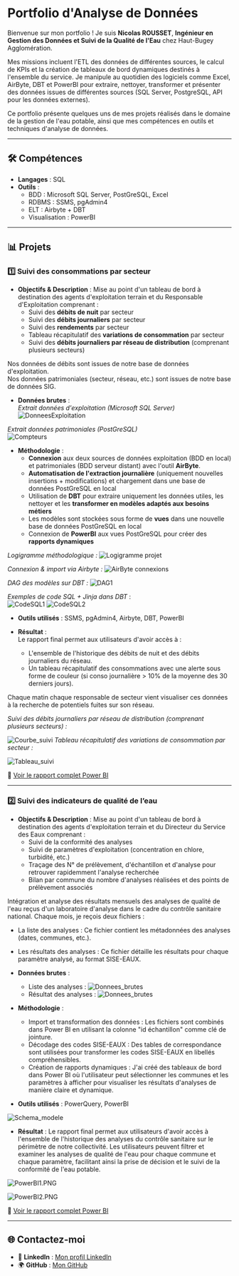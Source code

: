 # Portfolio d'Analyse de Données

Bienvenue sur mon portfolio ! Je suis **Nicolas ROUSSET**, **Ingénieur en Gestion des Données et Suivi de la Qualité de l'Eau** chez Haut-Bugey Agglomération.

Mes missions incluent l'ETL des données de différentes sources, le calcul de KPIs et la création de tableaux de bord dynamiques destinés à l'ensemble du service.
Je manipule au quotidien des logiciels comme Excel, AirByte, DBT et PowerBI pour extraire, nettoyer, transformer et présenter des données issues de différentes sources (SQL Server, PostgreSQL, API pour les données externes).

Ce portfolio présente quelques uns de mes projets réalisés dans le domaine de la gestion de l'eau potable, ainsi que mes compétences en outils et techniques d'analyse de données.

---

## 🛠️ **Compétences**
- **Langages** : SQL
- **Outils** :
  - BDD : Microsoft SQL Server, PostGreSQL, Excel
  - RDBMS : SSMS, pgAdmin4
  - ELT : Airbyte + DBT
  - Visualisation : PowerBI

---

## 📊 **Projets**

### 1️⃣ **Suivi des consommations par secteur**

- **Objectifs & Description** :
Mise au point d'un tableau de bord à destination des agents d'exploitation terrain et du Responsable d'Exploitation comprenant :
  - Suivi des **débits de nuit** par secteur
  - Suivi des **débits journaliers** par secteur
  - Suivi des **rendements** par secteur
  - Tableau récapitulatif des **variations de consommation** par secteur
  - Suivi des **débits journaliers par réseau de distribution** (comprenant plusieurs secteurs)

Nos données de débits sont issues de notre base de données d'exploitation.  
Nos données patrimoniales (secteur, réseau, etc.) sont issues de notre base de données SIG.

- **Données brutes** :  
*Extrait données d'exploitation (Microsoft SQL Server)*
![DonneesExploitation](Projets/DonneesExploitation.PNG)

*Extrait données patrimoniales (PostGreSQL)*  
![Compteurs](Projets/Compteurs.PNG)

- **Méthodologie** :
  - **Connexion** aux deux sources de données exploitation (BDD en local) et patrimoniales (BDD serveur distant) avec l'outil **AirByte**.
  - **Automatisation de l'extraction journalière** (uniquement nouvelles insertions + modifications) et chargement dans une base de données PostGreSQL en local
  - Utilisation de **DBT** pour extraire uniquement les données utiles, les nettoyer et les **transformer en modèles adaptés aux besoins métiers**
  - Les modèles sont stockées sous forme de **vues** dans une nouvelle base de données PostGreSQL en local
  - Connexion de **PowerBI** aux vues PostGreSQL pour créer des **rapports dynamiques** 

*Logigramme méthodologique :*
![Logigramme projet](Projets/Logigramme_projet.png)

*Connexion & import via Airbyte :*
![AirByte connexions](Projets/AirByte_connexions.PNG)

*DAG des modèles sur DBT :*
![DAG1](Projets/DAG1.PNG)

*Exemples de code SQL + Jinja dans DBT* :  
![CodeSQL1](Projets/CodeSQL1.PNG)
![CodeSQL2](Projets/CodeSQL2.PNG)

- **Outils utilisés** : SSMS, pgAdmin4, Airbyte, DBT, PowerBI

- **Résultat** :  
Le rapport final permet aux utilisateurs d'avoir accès à :  
  - L'ensemble de l'historique des débits de nuit et des débits journaliers du réseau.  
  - Un tableau récapitulatif des consommations avec une alerte sous forme de couleur (si conso journalière > 10% de la moyenne des 30 derniers jours).  

Chaque matin chaque responsable de secteur vient visualiser ces données à la recherche de potentiels fuites sur son réseau.  

*Suivi des débits journaliers par réseau de distribution (comprenant plusieurs secteurs) :*  

![Courbe_suivi](Projets/Courbe_suivi.PNG)
*Tableau récapitulatif des variations de consommation par secteur :* 

![Tableau_suivi](Projets/Tableau_suivi.PNG)


📄 [Voir le rapport complet Power BI](Projets/Recherche_de_fuites.pdf)

---
### 2️⃣ **Suivi des indicateurs de qualité de l’eau**

- **Objectifs & Description** :
Mise au point d'un tableau de bord à destination des agents d'exploitation terrain et du Directeur du Service des Eaux comprenant :
  - Suivi de la conformité des analyses
  - Suivi de paramètres d'exploitation (concentration en chlore, turbidité, etc.)
  - Traçage des N° de prélèvement, d'échantillon et d'analyse pour retrouver rapidemment l'analyse recherchée
  - Bilan par commune du nombre d'analyses réalisées et des points de prélèvement associés

Intégration et analyse des résultats mensuels des analyses de qualité de l'eau reçus d'un laboratoire d'analyse dans le cadre du contrôle sanitaire national.
Chaque mois, je reçois deux fichiers :
  - La liste des analyses : Ce fichier contient les métadonnées des analyses (dates, communes, etc.).
  - Les résultats des analyses : Ce fichier détaille les résultats pour chaque paramètre analysé, au format SISE-EAUX.

- **Données brutes** :
  - Liste des analyses :
  ![Donnees_brutes](Projets/Donnees_brutes2.PNG)
  - Résultat des analyses :
  ![Donnees_brutes](Projets/Donnees_brutes.PNG)

- **Méthodologie** :
  - Import et transformation des données : Les fichiers sont combinés dans Power BI en utilisant la colonne "id échantillon" comme clé de jointure.
  - Décodage des codes SISE-EAUX : Des tables de correspondance sont utilisées pour transformer les codes SISE-EAUX en libellés compréhensibles.
  - Création de rapports dynamiques : J'ai créé des tableaux de bord dans Power BI où l'utilisateur peut sélectionner les communes et les paramètres à afficher pour visualiser les résultats d'analyses de manière claire et dynamique.

- **Outils utilisés** : PowerQuery, PowerBI

![Schema_modele](Projets/Schema_modele.PNG)


- **Résultat** :
Le rapport final permet aux utilisateurs d'avoir accès à l'ensemble de l'historique des analyses du contrôle sanitaire sur le périmètre de notre collectivité.
Les utilisateurs peuvent filtrer et examiner les analyses de qualité de l'eau pour chaque commune et chaque paramètre, facilitant ainsi la prise de décision et le suivi de la conformité de l'eau potable.  

![PowerBI1.PNG](Projets/PowerBI1.PNG)

![PowerBI2.PNG](Projets/PowerBI2.PNG)

📄 [Voir le rapport complet Power BI](Projets/Controle_Sanitaire.pdf)


---

## 🌐 **Contactez-moi**
- 💼 **LinkedIn** : [Mon profil LinkedIn](https://www.linkedin.com/in/nicolas-rousset-73313467/)
- 🌍 **GitHub** : [Mon GitHub](https://github.com/NicolasRousset)

